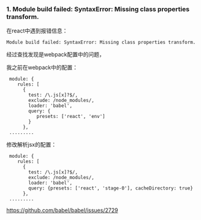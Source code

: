 ### 1. Module build failed: SyntaxError: Missing class properties transform.

在react中遇到报错信息：

```
Module build failed: SyntaxError: Missing class properties transform.
```

经过查找发现是webpack配置中的问题，

我之前在webpack中的配置：

```
 module: {
    rules: [
      {
        test: /\.js[x]?$/,
        exclude: /node_modules/,
        loader: 'babel',
        query: {
           presets: ['react', 'env']
        }
      },
 .........
```

修改解析jsx的配置：

```
 module: {
    rules: [
      {
        test: /\.js[x]?$/,
        exclude: /node_modules/,
        loader: 'babel',
        query: {presets: ['react', 'stage-0'], cacheDirectory: true}
      },
 .........
```

https://github.com/babel/babel/issues/2729
